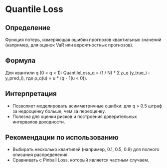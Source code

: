 # Quantile Loss

## Определение
Функция потерь, измеряющая ошибки прогнозов квантильных значений (например, для оценок VaR или вероятностных прогнозов).

## Формула
Для квантили q (0 < q < 1):
QuantileLoss_q = (1 / N) * Σ ρ_q (y_true_i - y_pred_i), где ρ_q(u) = u * (q - 1(u < 0)).

## Интерпретация
- Позволяет моделировать асимметричные ошибки: для q > 0.5 штраф за недооценку больше, чем за переоценку.
- Полезна для оценки рисков и построения доверительных интервалов доходности.

## Рекомендации по использованию
- Выбирать несколько квантилей (например, 0.1, 0.5, 0.9) для полного описания распределения.
- Сравнивать с Pinball Loss, который является частным случаем.
